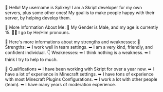 👋 Hello! My username is Splixey! I am a Skript developer for my own servers, plus some other ones! My goal is to make people happy with their server, by helping develop them.

📃 More Information About Me:
👦 My Gender is Male, and my age is currently 15.
🏳️‍🌈 I go by He/Him pronouns.

📃 Here's more informations about my strengths and weaknesses:
   💪 Strengths:
      ➥ I work well in team settings.
      ➥ I am a very kind, friendly, and confident individual.
   👇 Weaknesses:
      ➥ I think nothing is a weakness.
      ➥ I think I try to help to much.

📃 Qualifications
    ➥ I have been working with Skript for over a year now.
    ➥ I have a lot of experience in Minecraft settings.
    ➥ I have tons of experience with most Minecraft Plugins Configurations.
    ➥ I work a lot with other people (team).
    ➥ I have many years of moderation experience.

